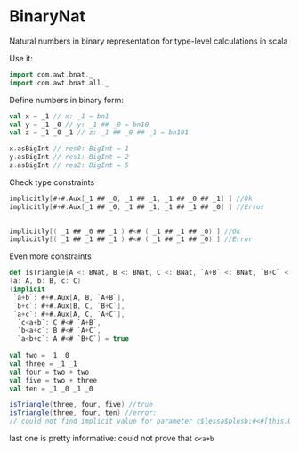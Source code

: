 # BinaryNat
Natural numbers in binary representation for type-level calculations in scala

Use it:

```scala
import com.awt.bnat._
import com.awt.bnat.all._
```

Define numbers in binary form:

```scala
val x = _1 // x: _1 = bn1
val y = _1 _0 // y: _1 ## _0 = bn10
val z = _1 _0 _1 // z: _1 ## _0 ## _1 = bn101

x.asBigInt // res0: BigInt = 1
y.asBigInt // res1: BigInt = 2
z.asBigInt // res2: BigInt = 5
```

Check type constraints

```scala
implicitly[#+#.Aux[_1 ## _0, _1 ## _1, _1 ## _0 ## _1] ] //Ok
implicitly[#+#.Aux[_1 ## _0, _1 ## _1, _1 ## _1 ## _0] ] //Error
 

implicitly[( _1 ## _0 ## _1 ) #<# ( _1 ## _1 ## _0) ] //Ok
implicitly[( _1 ## _1 ## _1 ) #<# ( _1 ## _1 ## _0) ] //Error
```

Even more constraints

```scala
def isTriangle[A <: BNat, B <: BNat, C <: BNat, `A+B` <: BNat, `B+C` <: BNat, `A+C` <: BNat]
(a: A, b: B, c: C)
(implicit
 `a+b`: #+#.Aux[A, B, `A+B`],
 `b+c`: #+#.Aux[B, C, `B+C`],
 `a+c`: #+#.Aux[A, C, `A+C`],
  `c<a+b`: C #<# `A+B`,
  `b<a+c`: B #<# `A+C`,
  `a<b+c`: A #<# `B+C`) = true
  
val two = _1 _0
val three = _1 _1
val four = two + two
val five = two + three
val ten = _1 _0 _1 _0

isTriangle(three, four, five) //true
isTriangle(three, four, ten) //error: 
// could not find implicit value for parameter c$lessa$plusb:#<#[this.Out,A+B]
```

last one is pretty informative: could not prove that `c<a+b`




